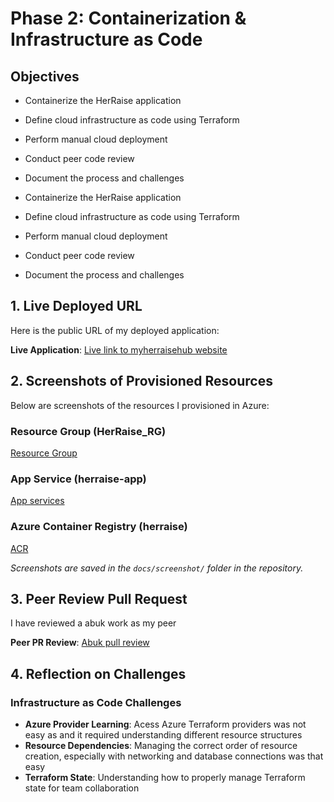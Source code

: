 # Phase 2: Containerization & Infrastructure as Code

## Objectives

-  Containerize the HerRaise application
-  Define cloud infrastructure as code using Terraform
-  Perform manual cloud deployment
-  Conduct peer code review
- Document the process and challenges

 
-  Containerize the HerRaise application
-  Define cloud infrastructure as code using Terraform
-  Perform manual cloud deployment
-  Conduct peer code review
-  Document the process and challenges

##  1. Live Deployed URL

Here is the public URL of my deployed application:

 **Live Application**: [Live link to myherraisehub website](https://herraisehub.azurewebsites.net/
 )



##  2. Screenshots of Provisioned Resources

Below are screenshots of the resources I provisioned in Azure:

###  Resource Group (HerRaise_RG)
[Resource Group](docs/screenshot(327).png)
###  App Service (herraise-app)
[App services](docs/screenshot(327).png)
###  Azure Container Registry (herraise)
[ACR](docs/screenshot(333).png)


*Screenshots are saved in the `docs/screenshot/` folder in the repository.*



##  3. Peer Review Pull Request

I have reviewed a abuk work as my peer 

**Peer PR Review**: [Abuk pull review](https://github.com/AbukDuot/JobBridge/pull/17)



## 4. Reflection on Challenges

### Infrastructure as Code Challenges
- **Azure Provider Learning**: Acess  Azure Terraform providers was not easy as and it  required understanding different resource structures
- **Resource Dependencies**: Managing the correct order of resource creation, especially with networking and database connections was that easy 
- **Terraform State**: Understanding how to properly manage Terraform state for team collaboration

